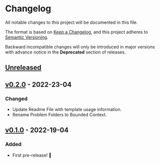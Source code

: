 # Changelog

All notable changes to this project will be documented in this file.

The format is based on [Keep a Changelog](https://keepachangelog.com/en/1.0.0/),
and this project adheres to [Semantic Versioning](https://semver.org/spec/v2.0.0.html).

Backward incompatible changes will only be introduced in major versions with advance notice in the **Deprecated** section of releases.

## [Unreleased]

## [v0.2.0] - 2022-23-04

### Changed

- Update Readme File with template usage information.
- Rename Problem Folders to Bounded Context.

## [v0.1.0] - 2022-19-04

### Added

- First pre-release! 🎉

[unreleased]: https://github.com/bestables/fantastic-broccoli/compare/v0.2.0...HEAD
[v0.2.0]: https://github.com/bestables/fantastic-broccoli/compare/v0.1.0...v0.2.0
[v0.1.0]: https://github.com/bestables/fantastic-broccoli/releases/tag/v0.1.0
